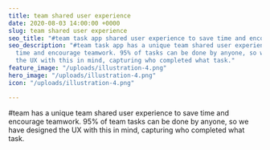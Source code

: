 ```yaml
---
title: team shared user experience
date: 2020-08-03 14:00:00 +0000
slug: team shared user experience
seo_title: "#team task app shared user experience to save time and encourage teamwork"
seo_description: "#team task app has a unique team shared user experience to save
  time and encourage teamwork. 95% of tasks can be done by anyone, so we have designed
  the UX with this in mind, capturing who completed what task."
feature_image: "/uploads/illustration-4.png"
hero_image: "/uploads/illustration-4.png"
icon: "/uploads/illustration-4.png"

---
```

\#team has a unique team shared user experience to save time and encourage teamwork. 95% of team tasks can be done by anyone, so we have designed the UX with this in mind, capturing who completed what task.